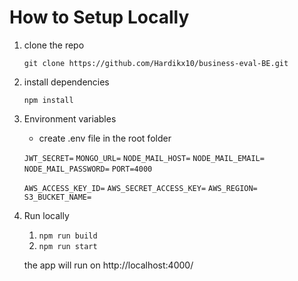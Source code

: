 # How to Setup Locally

1. clone the repo 

    `git clone https://github.com/Hardikx10/business-eval-BE.git`

2. install dependencies

    `npm install`


3. Environment variables

    - create .env file in the root folder

    `JWT_SECRET=`
    `MONGO_URL=`
    `NODE_MAIL_HOST=`
    `NODE_MAIL_EMAIL=`
    `NODE_MAIL_PASSWORD=`
    `PORT=4000`


    `AWS_ACCESS_KEY_ID=`
    `AWS_SECRET_ACCESS_KEY=`
    `AWS_REGION=`
    `S3_BUCKET_NAME=`


4. Run locally

    1. `npm run build`
    2. `npm run start`

    the app will run on http://localhost:4000/

